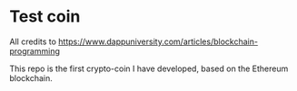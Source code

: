 # Test coin

All credits to https://www.dappuniversity.com/articles/blockchain-programming

This repo is the first crypto-coin I have developed, based on the Ethereum blockchain.
